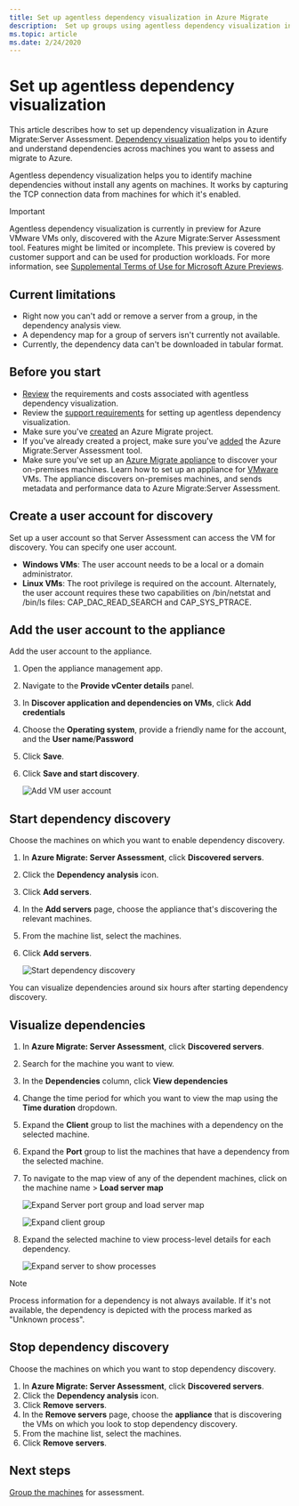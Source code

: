 ```yaml
---
title: Set up agentless dependency visualization in Azure Migrate
description:  Set up groups using agentless dependency visualization in Azure Migrate Server Assessment.
ms.topic: article
ms.date: 2/24/2020
---
```



# Set up agentless dependency visualization 

This article describes how to set up dependency visualization in Azure Migrate:Server Assessment. [Dependency visualization](concepts-dependency-visualization.md#what-is-it?) helps you to identify and understand dependencies across machines you want to assess and migrate to Azure.

Agentless dependency visualization helps you to identify machine dependencies without install any agents on machines. It works by capturing the TCP connection data from machines for which it's enabled.

> [!IMPORTANT]
> Agentless dependency visualization is currently in preview for Azure VMware VMs only, discovered with the Azure Migrate:Server Assessment tool.
> Features might be limited or incomplete.
> This preview is covered by customer support and can be used for production workloads.
> For more information, see [Supplemental Terms of Use for Microsoft Azure Previews](https://azure.microsoft.com/support/legal/preview-supplemental-terms/).

## Current limitations

- Right now you can't add or remove a server from a group, in the dependency analysis view.
- A dependency map for a group of servers isn't currently not available.
- Currently, the dependency data can't be downloaded in tabular format.

## Before you start

- [Review](concepts-dependency-visualization.md#agentless-requirements) the requirements and costs associated with agentless dependency visualization.
- Review the [support requirements](migrate-support-matrix-vmware.md#agentless-dependency-visualization) for setting up agentless dependency visualization.
- Make sure you've [created](how-to-add-tool-first-time.md) an Azure Migrate project.
- If you've already created a project, make sure you've [added](how-to-assess.md) the Azure Migrate:Server Assessment tool.
- Make sure you've set up an [Azure Migrate appliance](migrate-appliance.md) to discover your on-premises machines. Learn how to set up an appliance for [VMware](how-to-set-up-appliance-vmware.md) VMs. The appliance discovers on-premises machines, and sends metadata and performance data to Azure Migrate:Server Assessment.


## Create a user account for discovery

Set up a user account so that Server Assessment can access the VM for discovery. You can specify one user account.

- **Windows VMs**: The user account needs to be a local or a domain administrator.
- **Linux VMs**: The root privilege is required on the account. Alternately, the user account requires these two capabilities on /bin/netstat and /bin/ls files: CAP_DAC_READ_SEARCH and CAP_SYS_PTRACE.

## Add the user account to the appliance

Add the user account to the appliance.

1. Open the appliance management app. 
2. Navigate to the **Provide vCenter details** panel.
3. In **Discover application and dependencies on VMs**, click **Add credentials**
3. Choose the **Operating system**, provide a friendly name for the account, and the **User name**/**Password**
6. Click **Save**.
7. Click **Save and start discovery**.

    ![Add VM user account](./media/how-to-create-group-machine-dependencies-agentless/add-vm-credential.png)

## Start dependency discovery

Choose the machines on which you want to enable dependency discovery.

1. In **Azure Migrate: Server Assessment**, click **Discovered servers**.
2. Click the **Dependency analysis** icon.
3. Click **Add servers**.
3. In the **Add servers** page, choose the appliance that's discovering the relevant machines.
4. From the machine list, select the machines.
5. Click **Add servers**.

    ![Start dependency discovery](./media/how-to-create-group-machine-dependencies-agentless/start-dependency-discovery.png)

You can visualize dependencies around six hours after starting dependency discovery.

## Visualize dependencies

1. In **Azure Migrate: Server Assessment**, click **Discovered servers**.
2. Search for the machine you want to view.
3. In the **Dependencies** column, click **View dependencies**
4. Change the time period for which you want to view the map using the **Time duration** dropdown.
5. Expand the **Client** group to list the machines with a dependency on the selected machine.
6. Expand the **Port** group to list the machines that have a dependency from the selected machine.
7. To navigate to the map view of any of the dependent machines, click on the machine name > **Load server map**

    ![Expand Server port group and load server map](./media/how-to-create-group-machine-dependencies-agentless/load-server-map.png)

    ![Expand client group ](./media/how-to-create-group-machine-dependencies-agentless/expand-client-group.png)

8. Expand the selected machine to view process-level details for each dependency.

    ![Expand server to show processes](./media/how-to-create-group-machine-dependencies-agentless/expand-server-processes.png)

> [!NOTE]
> Process information for a dependency is not always available. If it's not available, the dependency is depicted with the process marked as "Unknown process".

## Stop dependency discovery

Choose the machines on which you want to stop dependency discovery.

1. In **Azure Migrate: Server Assessment**, click **Discovered servers**.
2. Click the **Dependency analysis** icon.
3. Click **Remove servers**.
3. In the **Remove servers** page, choose the **appliance** that is discovering the VMs on which you look to stop dependency discovery.
4. From the machine list, select the machines.
5. Click **Remove servers**.


## Next steps

[Group the machines](how-to-create-a-group.md) for assessment.
